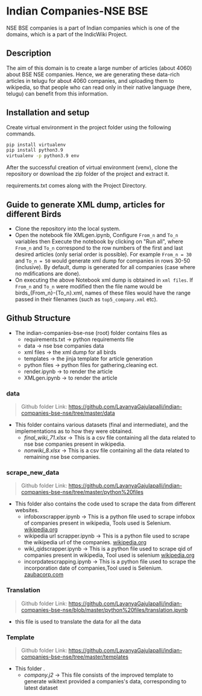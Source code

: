 # Indian Companies-NSE BSE

NSE BSE companies is a part of Indian companies which is one of the domains, which is a part of the IndicWiki Project.

## Description

The aim of this domain is to create a large number of articles (about 4060) about BSE NSE companies. Hence, we are generating these data-rich articles in telugu for about 4060 companies, and uploading them to wikipedia, so that people who can read only in their native language (here, telugu) can benefit from this information.

## Installation and setup

Create virtual environment in the project folder using the following commands.

```bash
pip install virtualenv
pip install python3.9 
virtualenv -p python3.9 env
```

After the successful creation of virtual environment (venv), clone the repository or download the zip folder of the project and extract it. 

requirements.txt comes along with the Project Directory.

## Guide to generate XML dump, articles for different Birds

- Clone the repository into the local system.
- Open the notebook file XMLgen.ipynb, Configure `From_n` and `To_n` variables then Execute the notebook by clicking on "Run all", where `From_n` and `To_n` correspond to the row numbers of the first and last desired articles (only serial order is possible). For example `From_n = 30` and `To_n = 50` would generate xml dump for companies in rows 30-50 (inclusive). By default, dump is generated for all companies (case where no mdifications are done).
- On executing the above Notebook xml dump is obtained in `xml files`. If `From_n` and `To_n` were modified then the file name would be birds_{From_n}-{To_n}.xml, names of these files would have the range passed in their filenames (such as `top5_company.xml` etc).

## Github Structure

- The indian-companies-bse-nse (root) folder contains files as
  - requirements.txt  → python requirements file
  - data   → nse bse companies data
  - xml files   → the xml dump for all birds
  - templates   → the jinja template for article generation
  - python files   → python files for gathering,cleaning ect.
  - render.ipynb   → to render the article
  - XMLgen.ipynb   → to render the article

### data

> Github folder Link: <https://github.com/LavanyaGajulapalli/indian-companies-bse-nse/tree/master/data>

- This folder contains various datasets (final and intermediate), and the implementations as to how they were obtained. 
  - _final_wiki_71.xlsx_  → This is a csv file containing all the data related to nse bse companies present in wikipedia.
  - _nonwiki_8.xlsx_  → This is a csv file containing all the data related to remaining nse bse companies.
 
### scrape_new_data

> Github folder Link: <https://github.com/LavanyaGajulapalli/indian-companies-bse-nse/tree/master/python%20files>

- This folder also contains the code used to scrape the data from different websites.
  - infoboxscrapper.ipynb   → This is a python file used to scrape infobox of companies present in wikipedia, Tools used is Selenium. [wikipedia.org](https://www.wikidata.org/)
  - wikipedia url scrapper.ipynb  → This is a python file used to scrape the wikipedia url of the companies. [wikipedia.org](https://www.wikidata.org/)
  - wiki_qidscrapper.ipynb   → This is a python file used to scrape qid of companies present in wikipedia, Tool used is selenium [wikipedia.org](https://www.wikidata.org/)
  - incorpdatescrapping.ipynb   → This is a python file used to scrape the incorporation date of companies,Tool used is Selenium. [zaubacorp.com](https://www.zaubacorp.com/)  

### Translation

> Github folder Link: <https://github.com/LavanyaGajulapalli/indian-companies-bse-nse/blob/master/python%20files/translation.ipynb>
- this file is used to translate the data for all the data

### Template

> Github folder Link: <https://github.com/LavanyaGajulapalli/indian-companies-bse-nse/tree/master/templates>

- This folder .
  - _company.j2_  → This file consists of the improved template to generate wikitext provided a companies's data, corresponding to latest dataset
